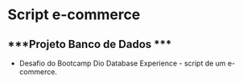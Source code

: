 # Script e-commerce

## ***Projeto Banco de Dados ***

- Desafio do Bootcamp Dio Database Experience - script de um e-commerce.

  ​





